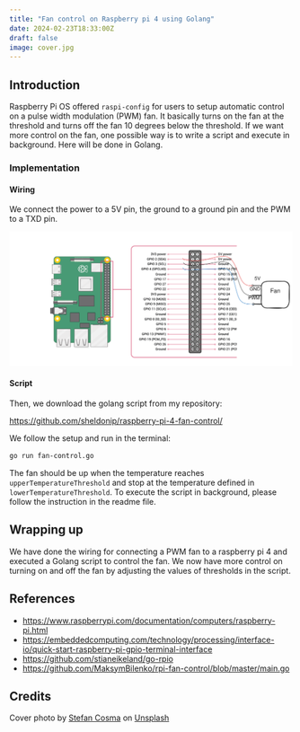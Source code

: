 ```yaml
---
title: "Fan control on Raspberry pi 4 using Golang"
date: 2024-02-23T18:33:00Z
draft: false
image: cover.jpg
---
```


## Introduction

Raspberry Pi OS offered `raspi-config` for users to setup automatic control on a pulse width modulation (PWM) fan. It basically turns on the fan at the threshold and turns off the fan 10 degrees below the threshold. If we want more control on the fan, one possible way is to write a script and execute in background. Here will be done in Golang.

### Implementation

#### Wiring

We connect the power to a 5V pin, the ground to a ground pin and the PWM to a TXD pin.

![Wiring diagram to connect the raspberry pi and the fan](wiring.svg)


#### Script

Then, we download the golang script from my repository:

https://github.com/sheldonip/raspberry-pi-4-fan-control/

We follow the setup and run in the terminal:

```sh
go run fan-control.go
```

The fan should be up when the temperature reaches `upperTemperatureThreshold` and stop at the temperature defined in `lowerTemperatureThreshold`. To execute the script in background, please follow the instruction in the readme file.

## Wrapping up

We have done the wiring for connecting a PWM fan to a raspberry pi 4 and executed a Golang script to control the fan. We now have more control on turning on and off the fan by adjusting the values of thresholds in the script.

## References

- https://www.raspberrypi.com/documentation/computers/raspberry-pi.html
- https://embeddedcomputing.com/technology/processing/interface-io/quick-start-raspberry-pi-gpio-terminal-interface
- https://github.com/stianeikeland/go-rpio
- https://github.com/MaksymBilenko/rpi-fan-control/blob/master/main.go

## Credits

Cover photo by [Stefan Cosma](https://unsplash.com/@stefanbc?utm_content=creditCopyText&utm_medium=referral&utm_source=unsplash) on [Unsplash](https://unsplash.com/photos/green-and-black-computer-motherboard-f3Yk7gW6chM?utm_content=creditCopyText&utm_medium=referral&utm_source=unsplash)
  